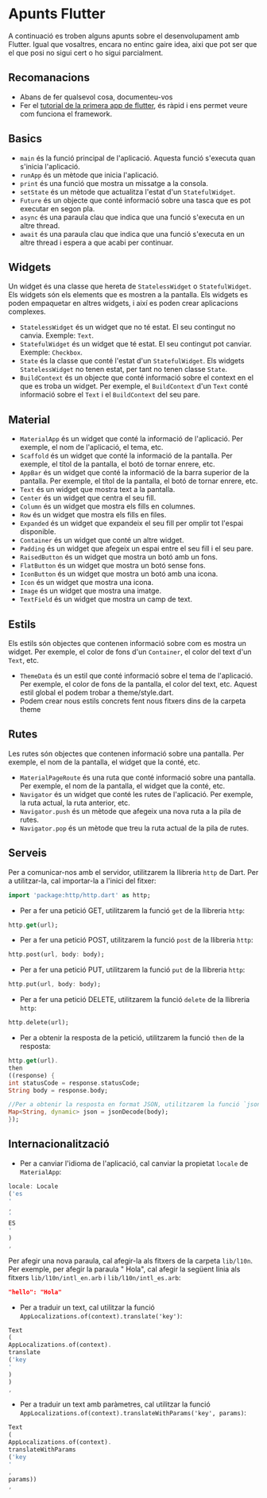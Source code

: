 # Apunts Flutter

A continuació es troben alguns apunts sobre el desenvolupament amb Flutter. Igual que vosaltres, encara no entinc gaire
idea, aixi que pot ser que el que posi no sigui cert o ho sigui parcialment.

## Recomanacions

- Abans de fer qualsevol cosa, documenteu-vos
- Fer el [tutorial de la primera app de flutter](https://docs.flutter.dev/get-started/codelab), és ràpid i ens permet
  veure com funciona el framework.

## Basics

- `main` és la funció principal de l'aplicació. Aquesta funció s'executa quan s'inicia l'aplicació.
- `runApp` és un mètode que inicia l'aplicació.
- `print` és una funció que mostra un missatge a la consola.
- `setState` és un mètode que actualitza l'estat d'un `StatefulWidget`.
- `Future` és un objecte que conté informació sobre una tasca que es pot executar en segon pla.
- `async` és una paraula clau que indica que una funció s'executa en un altre thread.
- `await` és una paraula clau que indica que una funció s'executa en un altre thread i espera a que acabi per continuar.

## Widgets

Un widget és una classe que hereta de `StatelessWidget` o `StatefulWidget`. Els widgets són els elements que es mostren
a la pantalla. Els widgets es poden empaquetar en altres widgets, i així es poden crear aplicacions complexes.

- `StatelessWidget` és un widget que no té estat. El seu contingut no canvia. Exemple: `Text`.
- `StatefulWidget` és un widget que té estat. El seu contingut pot canviar. Exemple: `Checkbox`.
- `State` és la classe que conté l'estat d'un `StatefulWidget`. Els widgets `StatelessWidget` no tenen estat, per tant
  no tenen classe `State`.
- `BuildContext` és un objecte que conté informació sobre el context en el que es troba un widget. Per exemple,
  el `BuildContext` d'un `Text` conté informació sobre el `Text` i el `BuildContext` del seu pare.

## Material

- `MaterialApp` és un widget que conté la informació de l'aplicació. Per exemple, el nom de l'aplicació, el tema, etc.
- `Scaffold` és un widget que conté la informació de la pantalla. Per exemple, el títol de la pantalla, el botó de
  tornar enrere, etc.
- `AppBar` és un widget que conté la informació de la barra superior de la pantalla. Per exemple, el títol de la
  pantalla, el botó de tornar enrere, etc.
- `Text` és un widget que mostra text a la pantalla.
- `Center` és un widget que centra el seu fill.
- `Column` és un widget que mostra els fills en columnes.
- `Row` és un widget que mostra els fills en files.
- `Expanded` és un widget que expandeix el seu fill per omplir tot l'espai disponible.
- `Container` és un widget que conté un altre widget.
- `Padding` és un widget que afegeix un espai entre el seu fill i el seu pare.
- `RaisedButton` és un widget que mostra un botó amb un fons.
- `FlatButton` és un widget que mostra un botó sense fons.
- `IconButton` és un widget que mostra un botó amb una icona.
- `Icon` és un widget que mostra una icona.
- `Image` és un widget que mostra una imatge.
- `TextField` és un widget que mostra un camp de text.

## Estils

Els estils són objectes que contenen informació sobre com es mostra un widget. Per exemple, el color de fons
d'un `Container`, el color del text d'un `Text`, etc.

- `ThemeData` és un estil que conté informació sobre el tema de l'aplicació. Per exemple, el color de fons de la
  pantalla, el color del text, etc. Aquest estil global el podem trobar a theme/style.dart.
- Podem crear nous estils concrets fent nous fitxers dins de la carpeta theme

## Rutes

Les rutes són objectes que contenen informació sobre una pantalla. Per exemple, el nom de la pantalla, el widget que la
conté, etc.

- `MaterialPageRoute` és una ruta que conté informació sobre una pantalla. Per exemple, el nom de la pantalla, el widget
  que la conté, etc.
- `Navigator` és un widget que conté les rutes de l'aplicació. Per exemple, la ruta actual, la ruta anterior, etc.
- `Navigator.push` és un mètode que afegeix una nova ruta a la pila de rutes.
- `Navigator.pop` és un mètode que treu la ruta actual de la pila de rutes.

## Serveis

Per a comunicar-nos amb el servidor, utilitzarem la llibreria `http` de Dart. Per a utilitzar-la, cal importar-la a
l'inici del fitxer:

```dart
import 'package:http/http.dart' as http;
```

- Per a fer una petició GET, utilitzarem la funció `get` de la llibreria `http`:

```dart
http.get(url);
```

- Per a fer una petició POST, utilitzarem la funció `post` de la llibreria `http`:

```dart
http.post(url, body: body);
```

- Per a fer una petició PUT, utilitzarem la funció `put` de la llibreria `http`:

```dart
http.put(url, body: body);
```

- Per a fer una petició DELETE, utilitzarem la funció `delete` de la llibreria `http`:

```dart
http.delete(url);
```

- Per a obtenir la resposta de la petició, utilitzarem la funció `then` de la resposta:

```dart
http.get(url).
then
((response) {
int statusCode = response.statusCode;
String body = response.body;

//Per a obtenir la resposta en format JSON, utilitzarem la funció `jsonDecode` de la llibreria `convert`:
Map<String, dynamic> json = jsonDecode(body);
});
```

## Internacionalització

- Per a canviar l'idioma de l'aplicació, cal canviar la propietat `locale` de `MaterialApp`:

```dart
locale: Locale
('es
'
,
'
ES
'
)
,
```

Per afegir una nova paraula, cal afegir-la als fitxers de la carpeta `lib/l10n`. Per exemple, per afegir la paraula "
Hola", cal afegir la següent línia als fitxers `lib/l10n/intl_en.arb` i `lib/l10n/intl_es.arb`:

```json
"hello": "Hola"
```

- Per a traduir un text, cal utilitzar la funció `AppLocalizations.of(context).translate('key')`:

```dart
Text
(
AppLocalizations.of(context).
translate
('key
'
)
)
,
```

- Per a traduir un text amb paràmetres, cal utilitzar la
  funció `AppLocalizations.of(context).translateWithParams('key', params)`:

```dart
Text
(
AppLocalizations.of(context).
translateWithParams
('key
'
,
params))
,
```